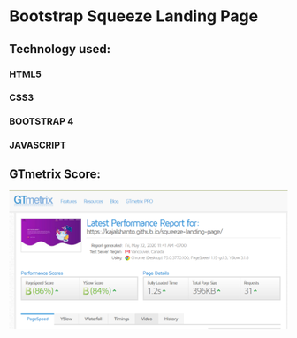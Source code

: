 # Bootstrap Squeeze Landing Page

## Technology used:
### HTML5
### CSS3
### BOOTSTRAP 4
### JAVASCRIPT
## GTmetrix Score: 
![alt text](https://github.com/kajalshanto/squeeze-landing-page/blob/master/gtMetrix.png)
